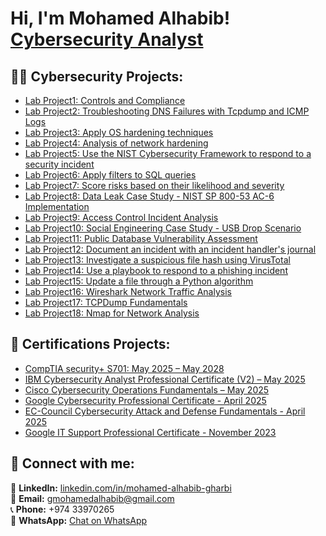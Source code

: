 <h1>Hi, I'm Mohamed Alhabib! <br/><a href="https://www.linkedin.com/in/mohamed-alhabib-gharbi/">Cybersecurity Analyst</a>


<h2>👨‍💻 Cybersecurity Projects:</h2>

  - [Lab Project1: Controls and Compliance](https://github.com/mohamedalhabibgharbi/compliance-controls-lab-project)
  - [Lab Project2: Troubleshooting DNS Failures with Tcpdump and ICMP Logs](https://github.com/mohamedalhabibgharbi/Lab-Project2-Troubleshooting-DNS-Failures-with-Tcpdump-and-ICMP-Logs)
  - [Lab Project3: Apply OS hardening techniques](https://github.com/mohamedalhabibgharbi/Lab_Project3-Apply-OS-hardening-techniques)
  - [Lab Project4: Analysis of network hardening](https://github.com/mohamedalhabibgharbi/Analysis-of-network-hardening)
  - [Lab Project5: Use the NIST Cybersecurity Framework to respond to a security incident](https://github.com/mohamedalhabibgharbi/Lab-Project5-Use-the-NIST-Cybersecurity-Framework-to-respond-to-a-security-incident)
  - [Lab Project6: Apply filters to SQL queries](https://github.com/mohamedalhabibgharbi/Lab-Project6-Apply-filters-to-SQL-queries)
  - [Lab Project7: Score risks based on their likelihood and severity](https://github.com/mohamedalhabibgharbi/Lab-Project7-Score-risks-based-on-their-likelihood-and-severity)
  - [Lab Project8: Data Leak Case Study - NIST SP 800-53 AC-6 Implementation](https://github.com/mohamedalhabibgharbi/Lab-Project8-Data-Leak-Case-Study---NIST-SP-800-53-AC-6-Implementation)
  - [Lab Project9: Access Control Incident Analysis](https://github.com/mohamedalhabibgharbi/Lab-Project9-Access-Control-Incident-Analysis)
  - [Lab Project10: Social Engineering Case Study - USB Drop Scenario](https://github.com/mohamedalhabibgharbi/Lab-Project10-Social-Engineering-Case-Study---USB-Drop-Scenario)
  - [Lab Project11: Public Database Vulnerability Assessment](https://github.com/mohamedalhabibgharbi/Public-Database-Vulnerability-Assessment)
  - [Lab Project12: Document an incident with an incident handler's journal](https://github.com/mohamedalhabibgharbi/Lab-Project12-Document-an-incident-with-an-incident-handler-s-journal)
  - [Lab Project13: Investigate a suspicious file hash using VirusTotal](https://github.com/mohamedalhabibgharbi/Lab-Project13-Investigate-a-suspicious-file-hash-using-VirusTotal)
  - [Lab Project14: Use a playbook to respond to a phishing incident](https://github.com/mohamedalhabibgharbi/Lab-Project14-Use-a-playbook-to-respond-to-a-phishing-incident)
  - [Lab Project15: Update a file through a Python algorithm](https://github.com/mohamedalhabibgharbi/Lab-Project15-Update-a-file-through-a-Python-algorithm)
  - [Lab Project16: Wireshark Network Traffic Analysis](https://github.com/mohamedalhabibgharbi/Lab-Project16-Wireshark-Network-Traffic-Analysis)
  - [Lab Project17: TCPDump Fundamentals](https://github.com/mohamedalhabibgharbi/Lab-Project17-TCPDump-Fundamentals)
  - [Lab Project18: Nmap for Network Analysis](https://github.com/mohamedalhabibgharbi/Lab-Project18-Nmap-for-Network-Analysis)



<h2>📜 Certifications Projects:</h2>

  - [CompTIA security+ S701:  May 2025 – May 2028](https://www.credly.com/badges/cfcd9270-82fb-40ed-9349-e219322792a5/public_url)
  - [IBM Cybersecurity Analyst Professional Certificate (V2) – May 2025](https://www.credly.com/badges/d8b962ab-d751-44b5-9e76-676ccded83de/public_url)
  - [Cisco Cybersecurity Operations Fundamentals – May 2025](https://coursera.org/verify/professional-cert/7TVYE3U2AWOJ)
  - [Google Cybersecurity Professional Certificate - April 2025](https://www.credly.com/badges/2d99a9f9-0b50-446e-89ab-137d53785c1a/public_url)
  - [EC-Council Cybersecurity Attack and Defense Fundamentals - April 2025](https://coursera.org/verify/professional-cert/FFFSB7XZC0MV)
  - [Google IT Support Professional Certificate - November 2023](https://www.credly.com/badges/0ffa8f20-024f-418f-a080-78cdbe392252/public_url)




<h2>🤳 Connect with me:</h2>

🔗 **LinkedIn:** [linkedin.com/in/mohamed-alhabib-gharbi](https://linkedin.com/in/mohamed-alhabib-gharbi)  
📧 **Email:** [gmohamedalhabib@gmail.com](mailto:gmohamedalhabib@gmail.com)  
📞 **Phone:** +974 33970265  
💬 **WhatsApp:** [Chat on WhatsApp](https://wa.me/97433970265)

